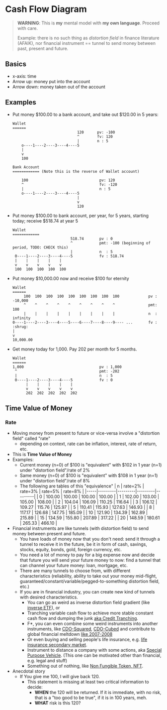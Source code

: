 # Cash Flow Diagram

> **WARNING**: This is **my** mental model with **my own language**. Proceed with care.
> 
> Example: there is no such thing as *distortion field* in finance literature (AFAIK), nor financial instrument == tunnel to send money between past, present and future.

## Basics
* x-axis: time
* Arrow up: money put into the account
* Arrow down: money taken out of the account

## Examples
* Put money $100.00 to a bank account, and take out $120.00 in 5 years:
  ```
  Wallet
  ======
                               120      pv: -100
                               ^        fv: 120
                               |        n : 5
      o----1----2----3----4----5
      |
      v
      100

  Bank Account
  ============ (Note this is the reverse of Wallet account)

      100                                pv: 120
      ^                                  fv: -120
      |                                  n : 5
      o----1----2----3----4----5
                               |
                               v
                               120
  ```

* Put money $100.00 to bank account, per year, for 5 years, starting today; receive $518.74 at year 5
  ```
  Wallet
  ============
                            518.74       pv : 0
                            ^            pmt: -100 (beginning of period, TODO: CHECK this)
                            |            n  : 5
   0----1----2----3----4----5            fv : 518.74
   |    |    |    |    |
   v    v    v    v    v
   100  100  100  100  100  
  ```

* Put money $10,000.00 now and receive $100 for eternity
  ```
  Wallet
  ======
       100  100  100  100  100  100  100  100  100             pv : -10,000
       ^    ^    ^    ^    ^    ^    ^    ^    ^               pmt: 100
       |    |    |    |    |    |    |    |    |               n  : infinity
  0----1----2----3----4----5----6----7----8----9---- ...       fv : :shrug:
  |
  v
  10,000.00
  ```
* Get money today for 1,000. Pay 202 per month for 5 months.
  ```
  Wallet
  ======
  1,000                                  pv : 1,000
   ^                                     pmt: -202
   |                                     n  : 5
   0----1----2----3----4----5            fv : 0
        |    |    |    |    |
        v    v    v    v    v
        202  202  202  202  202
  ```

## Time Value of Money
### Rate

* Moving money from present to future or vice-versa involve a "distortion field" called "rate"
  * depending on context, rate can be inflation, interest, rate of return, etc.
* This is **Time Value of Money**
* Examples:
  * Current money (n=0) of $100 is "equivalent" with $102 in 1 year (n=1) under "distortion field"/rate of 2%
  * Same money (n=0) of $100 is "equivalent" with $108 in 1 year (n=1) under "distortion field"/rate of 8%
  * The following are tables of this "equivalence"
    | n   | rate=2% | rate=3% | rate=5% | rate=8% |
    |-----|---------|---------|---------|---------|
    |   0 |  100.00 |  100.00 |  100.00 |  100.00 |
    |   1 |  102.00 |  103.00 |  105.00 |  108.00 |
    |   2 |  104.04 |  106.09 |  110.25 |  116.64 |
    |   3 |  106.12 |  109.27 |  115.76 |  125.97 |
    |   5 |  110.41 |  115.93 |  127.63 |  146.93 |
    |   8 |  117.17 |  126.68 |  147.75 |  185.09 |
    |  10 |  121.90 |  134.39 |  162.89 |  215.89 |
    |  15 |  134.59 |  155.80 |  207.89 |  317.22 |
    |  20 |  148.59 |  180.61 |  265.33 |  466.10 |
* Financial instruments are like tunnels (with distortion field) to send money between present and future.
  * You have loads of money now that you don't need: send it through a tunnel to receive it in the future, be it in form of cash, savings, stocks, equity, bonds, gold, foreign currency, etc.
  * You need a lot of money to pay for a big expense now and decide that future you will send your future money to now: find a tunnel that can channel your future money: loan, mortgage, etc.
  * There are many tunnels to choose from, with different characteristics (reliability, ability to take out your money mid-flight, guaranteed/constant/variable/pegged-to-something distortion field, etc.)
  * If you are in financial industry, you can create new kind of tunnels with desired characteristics.
    * You can go as weird as inverse distortion field gradient (like [inverse ETF](https://www.investopedia.com/terms/inverse-etf.asp)), or
    * Tranching variable cash flow to achieve more stable constant cash flow and dumping the junk [aka Credit Tranching](https://www.investopedia.com/terms/c/credit-tranche.asp).
    * F*, you can even combine some weird instruments into another instruments,
  like [CDO-Squared](https://en.wikipedia.org/wiki/CDO-Squared),
  [CDO-Cubed](https://www.investopedia.com/terms/c/cdo3.asp) and contribute to global financial meltdown [like 2007-2008](https://en.wikipedia.org/wiki/Financial_crisis_of_2007-2008)
    * Or even buying and selling people's life insurance, e.g. [life insurance secondary market](https://www.google.com/search?q=life+insurance+secondary+market).
    * Instrument to distance a company with some actions, aka [Special Purpose Vehicle](https://en.wikipedia.org/wiki/Special-purpose_entity). (This one can be motivated other than financial, e.g. legal and stuff)
    * Something out of nothing, like [Non Fungible Token, NFT](https://en/wikipedia.org/wiki/Non-fungible_token).
* Anecdotal story
  * If You give me 100, I will give back 120.
    * This statement is missing at least two critical information to decide:
      * **WHEN** the 120 will be returned. If it is immediate, with no risk, that is a "too good to be true", if it is in 100 years, meh.
      * **WHAT** risk is this 120?